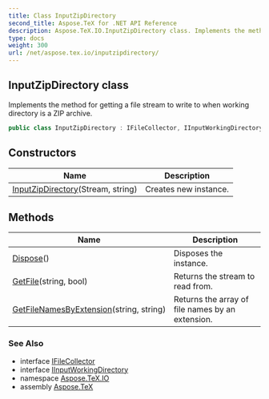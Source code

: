 ```yaml
---
title: Class InputZipDirectory
second_title: Aspose.TeX for .NET API Reference
description: Aspose.TeX.IO.InputZipDirectory class. Implements the method for getting a file stream to write to when working directory is a ZIP archive
type: docs
weight: 300
url: /net/aspose.tex.io/inputzipdirectory/
---
```

## InputZipDirectory class

Implements the method for getting a file stream to write to when working directory is a ZIP archive.

```csharp
public class InputZipDirectory : IFileCollector, IInputWorkingDirectory
```

## Constructors

| Name | Description |
| --- | --- |
| [InputZipDirectory](inputzipdirectory/)(Stream, string) | Creates new instance. |

## Methods

| Name | Description |
| --- | --- |
| [Dispose](../../aspose.tex.io/inputzipdirectory/dispose/)() | Disposes the instance. |
| [GetFile](../../aspose.tex.io/inputzipdirectory/getfile/)(string, bool) | Returns the stream to read from. |
| [GetFileNamesByExtension](../../aspose.tex.io/inputzipdirectory/getfilenamesbyextension/)(string, string) | Returns the array of file names by an extension. |

### See Also

* interface [IFileCollector](../ifilecollector/)
* interface [IInputWorkingDirectory](../iinputworkingdirectory/)
* namespace [Aspose.TeX.IO](../../aspose.tex.io/)
* assembly [Aspose.TeX](../../)


